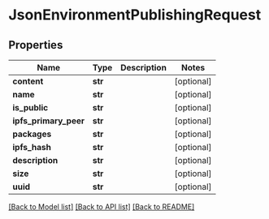 # JsonEnvironmentPublishingRequest


## Properties
Name | Type | Description | Notes
------------ | ------------- | ------------- | -------------
**content** | **str** |  | [optional] 
**name** | **str** |  | [optional] 
**is_public** | **str** |  | [optional] 
**ipfs_primary_peer** | **str** |  | [optional] 
**packages** | **str** |  | [optional] 
**ipfs_hash** | **str** |  | [optional] 
**description** | **str** |  | [optional] 
**size** | **str** |  | [optional] 
**uuid** | **str** |  | [optional] 

[[Back to Model list]](../README.md#documentation-for-models) [[Back to API list]](../README.md#documentation-for-api-endpoints) [[Back to README]](../README.md)


